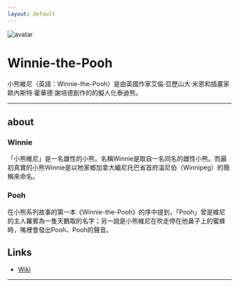 ```yaml
---
layout: default
---
```


![avatar](avatar.jpg)

# Winnie-the-Pooh

小熊維尼（英語：Winnie-the-Pooh）是由英國作家艾倫·亞歷山大·米恩和插畫家歐內斯特·霍華德·謝培德創作的的擬人化泰迪熊。

- - -

## about

### Winnie
「小熊維尼」是一名雄性的小熊。名稱Winnie是取自一名同名的雌性小熊。而最初真實的小熊Winnie是以牠家鄉加拿大緬尼托巴省首府溫尼伯（Winnipeg）的簡稱來命名。

### Pooh
在小熊系列故事的第一本《Winnie-the-Pooh》的序中提到，「Pooh」曾是維尼的主人羅賓為一隻天鵝取的名字；另一說是小熊維尼在吹走停在他鼻子上的蜜蜂時，嘴裡會發出Pooh、Pooh的聲音。

## Links

 * [Wiki](https://zh.wikipedia.org/zh-tw/%E5%B0%8F%E7%86%8A%E7%B6%AD%E5%B0%BC)

- - -
